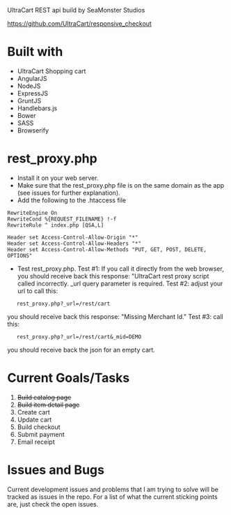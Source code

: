 UltraCart REST api build by SeaMonster Studios

https://github.com/UltraCart/responsive_checkout

Built with
====================================
 * UltraCart Shopping cart
 * AngularJS
 * NodeJS
 * ExpressJS
 * GruntJS
 * Handlebars.js
 * Bower
 * SASS
 * Browserify

rest_proxy.php
====================================
 * Install it on your web server.
 * Make sure that the rest_proxy.php file is on the same domain as the app (see issues for further explanation).
 * Add the following to the .htaccess file
`````````
RewriteEngine On
RewriteCond %{REQUEST_FILENAME} !-f
RewriteRule ^ index.php [QSA,L]

Header set Access-Control-Allow-Origin "*"
Header set Access-Control-Allow-Headers "*"
Header set Access-Control-Allow-Methods "PUT, GET, POST, DELETE, OPTIONS"
``````````````
 * Test rest_proxy.php.
   Test #1: If you call it directly from the web browser, you should receive back this response: "UltraCart rest proxy script called incorrectly.  _url query parameter is required.
   Test #2:  adjust your url to call this:
```
   rest_proxy.php?_url=/rest/cart
```
   you should receive back this response: "Missing Merchant Id."
   Test #3:  call this:
```
   rest_proxy.php?_url=/rest/cart&_mid=DEMO
```
   you should receive back the json for an empty cart.

Current Goals/Tasks
=================================
 1. ~~Build catalog page~~
 2. ~~Build item detail page~~
 3. Create cart
 4. Update cart
 5. Build checkout
 6. Submit payment
 7. Email receipt


Issues and Bugs
======================================
Current development issues and problems that I am trying to solve will be tracked as issues in the repo. For a list of what the current sticking points are, just check the open issues.
